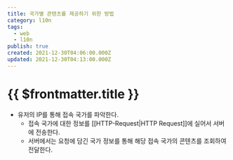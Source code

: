 ```yaml
---
title: 국가별 콘텐츠를 제공하기 위한 방법
category: l10n
tags:
  - web
  - l10n
publish: true
created: 2021-12-30T04:06:00.000Z
updated: 2021-12-30T04:13:00.000Z
---
```


# {{ $frontmatter.title }}

- 유저의 IP를 통해 접속 국가를 파악한다.
  - 접속 국가에 대한 정보를 [[HTTP-Request|HTTP Request]]에 실어서 서버에 전송한다.
  - 서버에서는 요청에 담긴 국가 정보를 통해 해당 접속 국가의 콘텐츠를 조회하여 전달한다.
